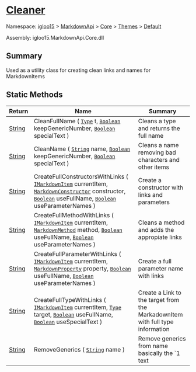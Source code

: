 # [Cleaner](./Cleaner.md)

Namespace: [igloo15]() > [MarkdownApi]() > [Core](./../../README.md) > [Themes](./../README.md) > [Default](./README.md)

Assembly: igloo15.MarkdownApi.Core.dll

## Summary
Used as a utility class for creating clean links and names for MarkdownItems

## Static Methods

| Return | Name | Summary | 
| --- | --- | --- | 
| [String](https://docs.microsoft.com/en-us/dotnet/api/System.String) | CleanFullName ( [`Type`](https://docs.microsoft.com/en-us/dotnet/api/System.Type) t, [`Boolean`](https://docs.microsoft.com/en-us/dotnet/api/System.Boolean) keepGenericNumber, [`Boolean`](https://docs.microsoft.com/en-us/dotnet/api/System.Boolean) specialText ) | Cleans a type and returns the full name | 
| [String](https://docs.microsoft.com/en-us/dotnet/api/System.String) | CleanName ( [`String`](https://docs.microsoft.com/en-us/dotnet/api/System.String) name, [`Boolean`](https://docs.microsoft.com/en-us/dotnet/api/System.Boolean) keepGenericNumber, [`Boolean`](https://docs.microsoft.com/en-us/dotnet/api/System.Boolean) specialText ) | Cleans a name removing bad characters and other items | 
| [String](https://docs.microsoft.com/en-us/dotnet/api/System.String) | CreateFullConstructorsWithLinks ( [`IMarkdownItem`](./../../Interfaces/IMarkdownItem.md) currentItem, [`MarkdownConstructor`](./../../MarkdownItems/TypeParts/MarkdownConstructor.md) constructor, [`Boolean`](https://docs.microsoft.com/en-us/dotnet/api/System.Boolean) useFullName, [`Boolean`](https://docs.microsoft.com/en-us/dotnet/api/System.Boolean) useParameterNames ) | Create a constructor with links and parameters | 
| [String](https://docs.microsoft.com/en-us/dotnet/api/System.String) | CreateFullMethodWithLinks ( [`IMarkdownItem`](./../../Interfaces/IMarkdownItem.md) currentItem, [`MarkdownMethod`](./../../MarkdownItems/TypeParts/MarkdownMethod.md) method, [`Boolean`](https://docs.microsoft.com/en-us/dotnet/api/System.Boolean) useFullName, [`Boolean`](https://docs.microsoft.com/en-us/dotnet/api/System.Boolean) useParameterNames ) | Cleans a method and adds the appropiate links | 
| [String](https://docs.microsoft.com/en-us/dotnet/api/System.String) | CreateFullParameterWithLinks ( [`IMarkdownItem`](./../../Interfaces/IMarkdownItem.md) currentItem, [`MarkdownProperty`](./../../MarkdownItems/TypeParts/MarkdownProperty.md) property, [`Boolean`](https://docs.microsoft.com/en-us/dotnet/api/System.Boolean) useFullName, [`Boolean`](https://docs.microsoft.com/en-us/dotnet/api/System.Boolean) useParameterNames ) | Create a full parameter name with links | 
| [String](https://docs.microsoft.com/en-us/dotnet/api/System.String) | CreateFullTypeWithLinks ( [`IMarkdownItem`](./../../Interfaces/IMarkdownItem.md) currentItem, [`Type`](https://docs.microsoft.com/en-us/dotnet/api/System.Type) target, [`Boolean`](https://docs.microsoft.com/en-us/dotnet/api/System.Boolean) useFullName, [`Boolean`](https://docs.microsoft.com/en-us/dotnet/api/System.Boolean) useSpecialText ) | Create a Link to the target from the MarkadownItem with full type information | 
| [String](https://docs.microsoft.com/en-us/dotnet/api/System.String) | RemoveGenerics ( [`String`](https://docs.microsoft.com/en-us/dotnet/api/System.String) name ) | Remove generics from name basically the `1 text | 


